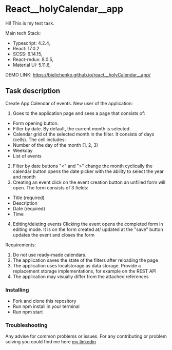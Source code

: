 # React__holyCalendar__app
Hi! This is my test task.

Main tech Stack: 
+ Typescript: 4.2.4,
+ React: 17.0.2
+ SCSS: 6.14.15, 
+ React-redux: 8.0.5,
+ Material UI: 5.11.6,

DEMO LINK:  https://bielichenko.github.io/react__holyCalendar__app/

## Task description
Create App Calendar of events.
New user of the application:
1. Goes to the application page and sees a page that consists of:
- Form opening button.
- Filter by date. By default, the current month is selected.
- Calendar grid of the selected month in the filter. It consists of days (cells).
The cell includes:
- Number of the day of the month (1, 2, 3)
- Weekday
- List of events
2. Filter by date buttons "<" and ">" change the month cyclically the calendar button opens the date picker with the ability to select the year and month
3. Creating an event click on the event creation button an unfilled form will open. The form consists of 3 fields:
- Title (required)
- Description
- Date (required)
- Time
4. Editing/deleting events
  Clicking the event opens the completed form in editing mode. It is on the form
  created at/ updated at the "save" button updates the event and closes the form

Requirements:
1. Do not use ready-made calendars.
2. The application saves the state of the filters after reloading the page
3. The application uses localstorage as data storage. Provide a replacement
storage implementations, for example on the REST API
4. The application may visually differ from the attached references

### Installing
+ Fork and clone this repository
+ Run npm install in your terminal
+ Run npm start

### Troubleshooting
Any advise for common problems or issues. For any contributing or problem solving you could find me here [my linkedin](https://www.linkedin.com/in/illia-bielichenko-521435244/.) 